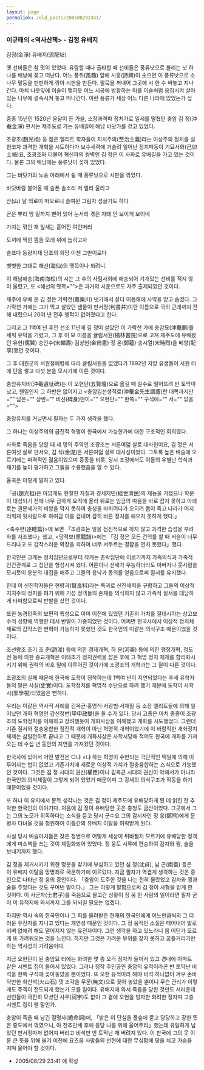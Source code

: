 ```yaml
---
layout: page
permalink: /old_posts/200508292341/
---
```


### 이규태의 &lt;역사산책&gt; - 김정 유배지

김정(金淨) 유배지(流配址)
 

   옛 선비들은 참 멋이 있었다. 유람할 때나 출타할 때 선비들은 풍류낫으로 불리는 낫 하나를 배낭에 꽂고 떠난다. 어느 풍취(風趣) 앞에 시흥(詩興)이 솟으면 이 풍류낫으로 소나무 밑둥을 펀펀하게 깎아 시판을 만든다. 필묵을 꺼내어 그곳에 시 한 수 써놓고 지나간다. 마치 나뭇잎에 이슬이 맺히듯 어느 시공에 방황하는 미를 이슬처럼 응집시켜 살아 있는 나무에 결속시켜 놓고 떠나간다. 이런 풍류가 세상 어느 다른 나라에 있었는가 싶다.

   중종 15년인 1520년 윤달이 든 가을, 소장과격파 정치가로 일세를 떨쳤던 충암 김 정(沖菴金淨) 판서는 제주도로 가는 유배길에 해남 바닷가를 걷고 있었다.

   조광조(趙光祖) 등 젊은 엘리트 학자들이 지치주의(至治主義)라는 이상주의 정치를 실현코자 과격한 개혁을 시도하다가 보수세력에 거슬려 일어난 정치파동이 기묘사화(己卯士禍)요, 조광조와 더불어 혁신파의 쌍벽인 김 정은 이 사화로 유배길을 가고 있는 것이다. 물론 그의 배낭에는 풍류낫이 꽂혀 있었다.

   그는 바닷가의 노송 아래에서 쉴 때 풍류낫으로 시판을 깎았다.
 

   바닷바람 불어올 때 슬픈 솔소리 저 멀리 울리고

   산(山) 달 외로이 떠오르니 솔여윈 그림자 성글기도 하다

   곧은 뿌리 땅 밑까지 뻗어 있어 눈서리 겪은 자태 안 보이게 보이네

   가지는 꺾인 채 잎새는 흩어진 여인머리

   도끼에 찍힌 몸을 모래 위에 눕히고자

   슬프다 동량지재 당초의 희망 이젠 그만이로다

   뻣뻣한 그대로 해선(海仙)의 뗏목이나 되려니.
 

   이 해남해송(海南海松)의 시는 그 후의 사림사회에 애송되어 기개있는 선비를 적지 않이 울렸고, 또 <해선의 뗏목="">은 과거의 시운으로도 자주 출제되었던 것이다.

   제주에 유배 온 김 정은 가락천(嘉樂川) 냇가에서 살다 이듬해에 사약을 받고 숨졌다. 그 가락천 가에는 그가 먹고 살았던 샘물이 판서정(判書井)이란 이름으로 극히 근래까지 전해 내렸으나 20여 년 전후 행적이 없어졌다고 한다.

   그리고 그 1백여 년 후인 선조 11년에 김 정이 살았던 이 가락천 가에 충암묘(沖菴廟)를 세워 유덕을 기렸고, 그 후 이 묘 이름을 귤림서원(橘林書院)으로 고쳐 제주도에 유배왔던 유현(儒賢) 송인수(宋麟壽)·김상헌(金尙憲)·정 온(鄭蘊)·송시열(宋時烈)을 배향(配享)했던 것이다.

   그 후 대원군의 서원철폐령에 따라 귤림서원을 없앴다가 1892년 지방 유생들이 서원 터에 단을 쌓고 다섯 분을 모시기에 이른 것이다.

   충암유지비(沖菴遺址碑)는 이 오현단(五賢壇)으로 옮길 때 실수로 떨어뜨려 반 토막이 났고, 웬일인지 그 하반은 없어지고 <충암김선생적로(沖菴金先生謫蘆)란 대목까지만="" 남은="" 상반="" 비신(碑身)만이="" 오현단="" 한쪽="" 구석에="" 서="" 있을="">

   충암유지를 거닐면서 필자는 두 가지 생각을 했다.

   그 하나는 이상주의의 급진적 혁명이 한국에서 가능한가에 대한 구조적인 회의였다.

   사화로 죽음을 당할 때 세 명의 주역인 조광조는 서른여덟 살로 대사헌이요, 김 정은 서른여섯 살로 판서요, 김 식(金湜)은 서른여덟 살로 대사성이었다. 그토록 높은 벼슬에 오르기에는 파격적인 젊음이었으며 중종을 비롯, 당시 조정에서도 이들의 유별난 학식과 재기를 높이 평가하고 그들을 수용했음을 알 수 있다.

   율곡은 이렇게 말하고 있다.

   「공(趙光祖)은 아깝게도 현철한 자질과 경세제민(經世濟民)의 재능을 가졌으나 학문이 대성되기 전에 너무 급하게 요직에 올라 위로는 임금의 마음을 바로 잡지 못하고 아래로는 권문세가의 비방을 막지 못하여 충성을 바치려다가 오히려 몸이 죽고 나라가 어지러워져 뒷사람으로 하여금 이를 겁내어 감히 바른 정치를 해오지 못하게 했다.」

   <축수편(逐睡篇)>에 보면 「조광조는 일을 점진적으로 하지 않고 과격한 습성을 부려 화를 자초했다」했고, <당적보(黨籍譜)>에는 「김 정은 모든 건의를 할 때 서슬이 너무 드러나고 또 갑작스러운 확장을 꾀하여 너무 서두르는 결함을 면치 못했다」했다.

   한국인은 크게는 정치집단으로부터 작게는 촌락집단에 이르기까지 가족의식과 가족적 인간관계로 그 집단을 형성시켜 왔다. 어른이나 선배가 무능하더라도 아버지나 웃사람을 모시듯이 응분의 대접을 해주고 그들의 응낙과 동의를 얻음으로써 질서를 유지했다.

   한데 이 신진학자들은 현량과(賢良科)라는 특과로 신진세력을 규합하고 그들의 이상적 지치주의 정치를 펴기 위해 기성 정객들의 존재를 의식하지 않고 가족적 질서를 대담하게 타파함으로써 반발을 샀던 것이다.

   또한 농경민족의 보편적 특성으로 이미 이전에 있었던 기존의 가치를 절대시하는 상고보수적 성향에 역행한 데서 반발이 가중되었던 것이다. 어쩌면 한국사에서 이상적 정치체제로의 갑작스런 변혁이 가능하지 못했던 것도 한국인의 이같은 의식구조 때문이었을 것이다.

   조선왕조 초기 조 준(趙浚) 등에 의한 경제개혁, 하 윤(河崙) 등에 의한 행정개혁, 정도전 등에 의한 종교개혁은 이태조가 정치권력을 잡은 후에 그 혁명 정치 체제를 합리화시키기 위해 권력의 비호 밑에 이루어진 것이기에 조광조의 개혁과는 그 질이 다른 것이다.

   조광조의 실패 때문에 한국에 도학이 정착하는데 1백여 년이 지연되었다는 후세 유학자들의 말은 사실(史實)이다. 도학정치를 혁명적 수단으로 하려 했기 때문에 도학이 사학시(邪學視)되었음은 뻔하다.

   우리는 이같은 역사적 사례를 김옥균·홍영식·서광범·서재필 등 소장 엘리트들에 의해 일어났던 개화 혁명인 갑신정변(甲申政變)을 들 수가 있다. 당시 고종은 마치 중종이 조광조의 도학정치를 이해하고 장려했듯이 개화사상을 이해했고 개화를 시도했었다. 그런데 기존 질서와 절충융합한 점진적 개혁이 아닌 혁명적 개혁이었기에 이 바람직한 개화정치 체제는 삼일천하로 끝나고 그 때문에 개화사상은 사학시당해 적어도 한국에 개화를 가져오는 데 수십 년 동안의 지연을 가져왔던 것이다.

   한국사에 있어서 어떤 발전은 ○냐 ×냐 하는 혁명이 수반되는 극단적인 택일에 의해 이루어지는 법이 없었고 기존가치에 새로운 이상적 가치가 절충융합하는 △식으로 가능했던 것이다. 그것은 김 정 시대의 권신(權臣)이나 김옥균 시대의 권신이 악해서가 아니라 한국인의 의식체질이 그렇게 되어 있었기 때문이며 그 강세의 의식구조가 작동을 하기 때문이었을 것이다.

   또 하나 이 유지에서 문득 생각나는 것은 김 정이 제주도에 유배당하게 된 데 얽힌 한 추악한 한국인의 이야기다. 처음에 김 정이 유배당한 곳은 충청도 금산이었다. 그곳에서 그는 그의 노모가 위독하다는 소식을 듣고 당시 군수요 그의 감시자인 정 웅(鄭熊)에게 문병차 다녀올 것을 청원하여 이틀간의 유배지 이탈을 허락받게 된다.

   사실 당시 벼슬아치들은 잦은 정변으로 어떻게 세상이 뒤바뀔지 모르기에 유배당한 정객에게 미소책을 쓰는 것이 체질화되어 있었다. 정 웅도 시류에 편승하여 감자와 꿩, 술을 보내기까지 했다.

   김 정을 제거시키기 위한 명분을 찾기에 부심하고 있던 심 정(沈貞), 남 곤(南袞) 등은 이 유배지 이탈을 망명죄로 국문하기에 이르렀다. 지금 필자가 역겹게 생각하는 것은 증인으로 나타난 정 웅의 증언이다. 「충암이 도주한 것을 나는 전혀 몰랐었고 감자와 꿩과 술을 주었다는 것도 꾸며낸 말이다.」 그는 이렇게 말함으로써 김 정이 사형을 받게 한 것이다. 이 사군자(士君子)를 죽음으로 몰고간 상황이 정 웅 한 사람의 일이라면 필자 굳이 이 유적지에 와서까지 그를 되뇌일 필요는 없겠다.

   하지만 역사 속의 한국인이나 그 피를 물려받은 현재의 한국인에게 어느만큼씩의 그 더러운 유전자를 지니고 있다는 개연성 때문인 것이다. 그 정 웅적인 소질은 떼어내어 발로 비벼 없애려 해도 떨어지지 않는 유전자이다. 그런 생각을 하고 있노라니 몸 어딘가 모르게 또 가려워오는 것을 느낀다. 하지만 그것은 가려운 부위를 찾지 못하고 꿈틀거리기만 하는 역사성의 가려움이다.

   지금 오현단이 된 충암묘 터에는 화려한 몇 층 오각 정자가 들어서 있고 경내에 아파트 같은 시멘트 집이 들어서 있었다. 그러나 정작 주인공인 충암의 유적이라곤 반 토막난 비석을 한쪽 구석에 꽂아놓았을 뿐이었다. 또 오현 유적이라 해야 비석 하나없이 겨우 손바닥만한 화산석(火山石) 댓 조각을 무문(無文)으로 꽂아 놓았을 뿐이니 무슨 관리가 이렇게도 주객이 전도되게 했는가 모를 일이다. 유배지에 와서 죽음을 당한 것만도 서러운데 선인들이 극진히 모셨던 사우(祠宇)도 없이 그 곁에 오현을 빙자한 화려한 정자며 고층 시멘트 집이 웬 말인가.

   충암이 즉을 때 남긴 절명사(絶命詞)에, 「밝은 이 단심을 풀숲에 묻고 당당하고 장한 뜻은 중도에서 꺾였으니, 아 천추만세 후에 응당 나를 위해 울어주리」했는데 유일하게 남았던 판서정마저 없어져 버리고 비석만 반 토막난 채 버려져 있다. 이 판국에 그의 못 이룬 큰 뜻을 위해 울기 이전에 요즈음 사람들의 선현에 대한 무심함에 땅을 치고 가슴을 치며 울어야 할 것이다.





- 2005/08/29 23:41 에 작성